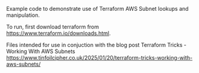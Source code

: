 Example code to demonstrate use of Terraform AWS Subnet lookups and manipulation.

To run, first download terraform from https://www.terraform.io/downloads.html.

Files intended for use in conjuction with the blog post Terraform Tricks - Working With AWS Subnets https://www.tinfoilcipher.co.uk/2025/01/20/terraform-tricks-working-with-aws-subnets/
